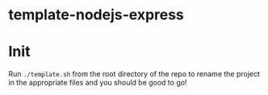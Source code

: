 # template-nodejs-express

# Init

Run `./template.sh` from the root directory of the repo to rename the
project in the appropriate files and you should be good to go!
